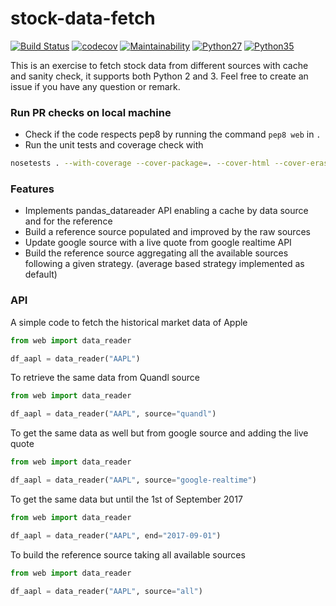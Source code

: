 # stock-data-fetch

[![Build Status](https://travis-ci.org/jdborowy/stock-data-fetch.svg?branch=master)](https://travis-ci.org/jdborowy/stock-data-fetch)
[![codecov](https://codecov.io/gh/jdborowy/stock-data-fetch/branch/master/graph/badge.svg)](https://codecov.io/gh/jdborowy/stock-data-fetch)
[![Maintainability](https://api.codeclimate.com/v1/badges/20c53f8fe1c6191e1a57/maintainability)](https://codeclimate.com/github/jdborowy/stock-data-fetch/maintainability)
[![Python27](https://img.shields.io/badge/python-2.7-blue.svg)](https://travis-ci.org/fcalice/stock-data-fetch)
[![Python35](https://img.shields.io/badge/python-3.5-blue.svg)](https://travis-ci.org/fcalice/stock-data-fetch)

This is an exercise to fetch stock data from different sources with cache and sanity check,
it supports both Python 2 and 3. Feel free to create an issue if you have any question or remark.

### Run PR checks on local machine
- Check if the code respects pep8 by running the command `pep8 web` in `.`
- Run the unit tests and coverage check with
```bash
nosetests . --with-coverage --cover-package=. --cover-html --cover-erase
```

### Features

- Implements pandas_datareader API enabling a cache by data source and for the reference 
- Build a reference source populated and improved by the raw sources
- Update google source with a live quote from google realtime API
- Build the reference source aggregating all the available sources following a given strategy. (average based strategy implemented as default) 

### API

A simple code to fetch the historical market data of Apple
```python
from web import data_reader

df_aapl = data_reader("AAPL")
```

To retrieve the same data from Quandl source
```python
from web import data_reader

df_aapl = data_reader("AAPL", source="quandl")
```

To get the same data as well but from google source and adding the live quote
```python
from web import data_reader

df_aapl = data_reader("AAPL", source="google-realtime")
```

To get the same data but until the 1st of September 2017
```python
from web import data_reader

df_aapl = data_reader("AAPL", end="2017-09-01")
```

To build the reference source taking all available sources
```python
from web import data_reader

df_aapl = data_reader("AAPL", source="all")
```

